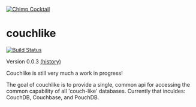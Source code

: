[![Chimp Cocktail](http://chimpcocktail.github.io/chimpcocktail.png)](http://chimpcocktail.github.io)

couchlike
=========

[![Build Status](https://travis-ci.org/chimpcocktail/couchlike.png)](https://travis-ci.org/chimpcocktail/couchlike)

Version 0.0.3 [(history)](CHANGELOG.md)

Couchlike is still very much a work in progress!

The goal of couchlike is to provide a single, common api for accessing the common capability of all 'couch-like' databases. Currently that inculdes: CouchDB, Couchbase, and PouchDB.
